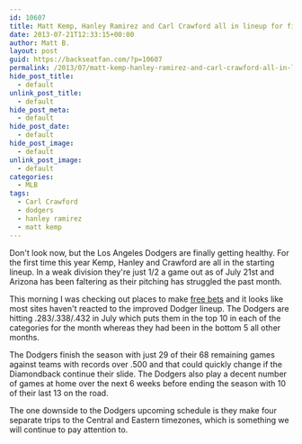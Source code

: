 ```yaml
---
id: 10607
title: Matt Kemp, Hanley Ramirez and Carl Crawford all in lineup for first time this year
date: 2013-07-21T12:33:15+00:00
author: Matt B.
layout: post
guid: https://backseatfan.com/?p=10607
permalink: /2013/07/matt-kemp-hanley-ramirez-and-carl-crawford-all-in-lineup-for-first-time-this-year/
hide_post_title:
  - default
unlink_post_title:
  - default
hide_post_meta:
  - default
hide_post_date:
  - default
hide_post_image:
  - default
unlink_post_image:
  - default
categories:
  - MLB
tags:
  - Carl Crawford
  - dodgers
  - hanley ramirez
  - matt kemp
---
```


<div class="entry">
  <p>
    Don't look now, but the Los Angeles Dodgers are finally getting healthy. For the first time this year Kemp, Hanley and Crawford are all in the starting lineup. In a weak division they're just 1/2 a game out as of July 21st and Arizona has been faltering as their pitching has struggled the past month.
  </p>

  <p>
    This morning I was checking out places to make <a href="http://www.888sport.com/">free bets</a> and it looks like most sites haven't reacted to the improved Dodger lineup. The Dodgers are hitting .283/.338/.432 in July which puts them in the top 10 in each of the categories for the month whereas they had been in the bottom 5 all other months.
  </p>

  <p>
    The Dodgers finish the season with just 29 of their 68 remaining games against teams with records over .500 and that could quickly change if the Diamondback continue their slide. The Dodgers also play a decent number of games at home over the next 6 weeks before ending the season with 10 of their last 13 on the road.
  </p>

  <p>
    The one downside to the Dodgers upcoming schedule is they make four separate trips to the Central and Eastern timezones, which is something we will continue to pay attention to.
  </p>
</div>
